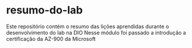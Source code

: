 # resumo-do-lab
Este repositório contém o resumo das lições aprendidas durante o desenvolvimento do lab na DIO
Nesse módulo foi passado a introdução a certificação da AZ-900 da Microsoft
